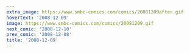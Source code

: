 ```yaml
---
extra_image: https://www.smbc-comics.com/comics/20081209after.gif
hovertext: '2008-12-09'
image: https://www.smbc-comics.com/comics/20081209.gif
next_comic: '2008-12-10'
prev_comic: '2008-12-08'
title: '2008-12-09'
---
```


